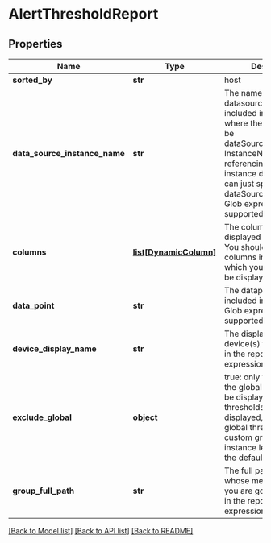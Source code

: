 # AlertThresholdReport

## Properties
Name | Type | Description | Notes
------------ | ------------- | ------------- | -------------
**sorted_by** | **str** | host | datasource | datapoint host: displayed thresholds will be sorted by device datasource: displayed thresholds will be sorted by datasource instance datapoint: displayed thresholds will be sorted by datapoint (metric) | [optional] 
**data_source_instance_name** | **str** | The name of the datasource instance to be included in the report, where the syntax should be dataSourceDisplayName-InstanceName. If you&#39;re referencing a single instance datasource, you can just specify dataSourceDisplayName. Glob expressions supported | [optional] 
**columns** | [**list[DynamicColumn]**](DynamicColumn.md) | The columns that will be displayed in the report. You should specify the columns in the order in which you&#39;d like them to be displayed | [optional] 
**data_point** | **str** | The datapoint to be included in the report. Glob expressions supported | [optional] 
**device_display_name** | **str** | The display name of the device(s) to be included in the report. Glob expressions supported | [optional] 
**exclude_global** | **object** | true: only variations from the global thresholds will be displayed false: all thresholds will be displayed, including global thresholds an custom group and instance level thresholds the default value is true | [optional] 
**group_full_path** | **str** | The full path of the group whose member devices you are going to include in the report. Glob expressions supported | [optional] 

[[Back to Model list]](../README.md#documentation-for-models) [[Back to API list]](../README.md#documentation-for-api-endpoints) [[Back to README]](../README.md)


